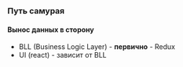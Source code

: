 ### Путь самурая
#### Вынос данных в сторону
- BLL (Business Logic Layer) - **первично** - Redux 
- UI (react) - зависит от BLL